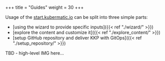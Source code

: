 +++
title = "Guides"
weight = 30
+++

Usage of the [start.kubermatic.io](https://start.kubermatic.io) can be split into three
simple parts:
 * [using the wizard to provide specific inputs]({{< ref "./wizard/" >}})
 * [explore the content and customize it]({{< ref "./explore_content/" >}})
 * [setup GitHub repository and deliver KKP with GitOps]({{< ref "./setup_repository/" >}})

TBD - high-level IMG here...